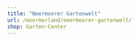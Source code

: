 ```yaml
---
title: "Neermoorer Gartenwelt"
url: /moormerland/neermoorer-gartenwelt/
shop: Garten-Center
---
```

